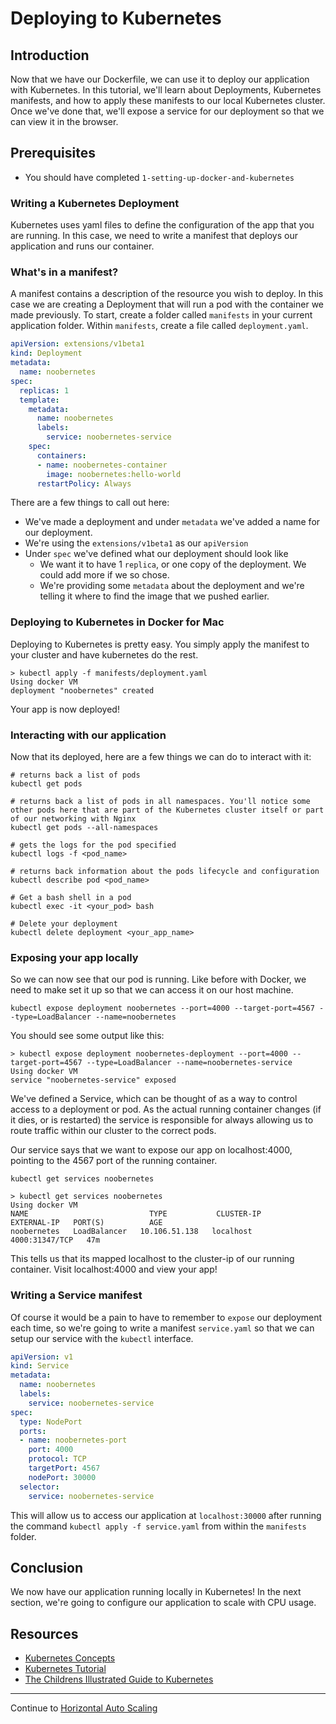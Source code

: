 # Deploying to Kubernetes

## Introduction
Now that we have our Dockerfile, we can use it to deploy our application with Kubernetes. In this tutorial, we'll learn about Deployments, Kubernetes manifests, and how to apply these manifests to our local Kubernetes cluster. Once we've done that, we'll expose a service for our deployment so that we can view it in the browser.

## Prerequisites
- You should have completed `1-setting-up-docker-and-kubernetes`

### Writing a Kubernetes Deployment
Kubernetes uses yaml files to define the configuration of the app that you are running. In this case, we need to write a manifest that deploys our application and runs our container.

### What's in a manifest?
A manifest contains a description of the resource you wish to deploy. In this case we are creating a Deployment that will run a pod with the container we made previously. To start, create a folder called `manifests` in your current application folder. Within `manifests`, create a file called `deployment.yaml`.

```yaml
apiVersion: extensions/v1beta1
kind: Deployment
metadata:
  name: noobernetes
spec:
  replicas: 1
  template:
    metadata:
      name: noobernetes
      labels:
        service: noobernetes-service
    spec:
      containers:
      - name: noobernetes-container
        image: noobernetes:hello-world
      restartPolicy: Always

```

There are a few things to call out here:
- We've made a deployment and under `metadata` we've added a name for our deployment.
- We're using the `extensions/v1beta1` as our `apiVersion`
- Under `spec` we've defined what our deployment should look like
  - We want it to have 1 `replica`, or one copy of the deployment. We could add more if we so chose.
  - We're providing some `metadata` about the deployment and we're telling it where to find the image that we pushed earlier.

### Deploying to Kubernetes in Docker for Mac
Deploying to Kubernetes is pretty easy. You simply apply the manifest to your cluster and have kubernetes do the rest.

```shell
> kubectl apply -f manifests/deployment.yaml
Using docker VM
deployment "noobernetes" created
```

Your app is now deployed!

### Interacting with our application
Now that its deployed, here are a few things we can do to interact with it: 

```
# returns back a list of pods
kubectl get pods

# returns back a list of pods in all namespaces. You'll notice some other pods here that are part of the Kubernetes cluster itself or part of our networking with Nginx
kubectl get pods --all-namespaces

# gets the logs for the pod specified
kubectl logs -f <pod_name>

# returns back information about the pods lifecycle and configuration
kubectl describe pod <pod_name> 

# Get a bash shell in a pod
kubectl exec -it <your_pod> bash

# Delete your deployment
kubectl delete deployment <your_app_name>
```
### Exposing your app locally
So we can now see that our pod is running. Like before with Docker, we need to make set it up so that we can access it on our host machine.

`kubectl expose deployment noobernetes --port=4000 --target-port=4567 --type=LoadBalancer --name=noobernetes`

You should see some output like this:

```shell
> kubectl expose deployment noobernetes-deployment --port=4000 --target-port=4567 --type=LoadBalancer --name=noobernetes-service
Using docker VM
service "noobernetes-service" exposed
```

We've defined a Service, which can be thought of as a way to control access to a deployment or pod. As the actual running container changes (if it dies, or is restarted) the service is responsible for always allowing us to route traffic within our cluster to the correct pods.

Our service says that we want to expose our app on localhost:4000, pointing to the 4567 port of the running container.

`kubectl get services noobernetes`

```shell
> kubectl get services noobernetes
Using docker VM
NAME                           TYPE           CLUSTER-IP      EXTERNAL-IP   PORT(S)          AGE
noobernetes   LoadBalancer   10.106.51.138   localhost     4000:31347/TCP   47m
```

This tells us that its mapped localhost to the cluster-ip of our running container. Visit localhost:4000 and view your app!

### Writing a Service manifest
Of course it would be a pain to have to remember to `expose` our deployment each time, so we're going to write a manifest `service.yaml` so that we can setup our service with the `kubectl` interface.

```yaml
apiVersion: v1
kind: Service
metadata:
  name: noobernetes
  labels:
    service: noobernetes-service
spec:
  type: NodePort
  ports:
  - name: noobernetes-port
    port: 4000
    protocol: TCP
    targetPort: 4567
    nodePort: 30000
  selector:
    service: noobernetes-service
```

This will allow us to access our application at `localhost:30000` after running the command `kubectl apply -f service.yaml` from within the `manifests` folder.

## Conclusion
We now have our application running locally in Kubernetes! In the next section, we're going to configure our application to scale with CPU usage.

## Resources
- [Kubernetes Concepts](https://kubernetes.io/docs/concepts/)
- [Kubernetes Tutorial](https://kubernetes.io/docs/tutorials/kubernetes-basics/)
- [The Childrens Illustrated Guide to Kubernetes](https://deis.com/blog/2016/kubernetes-illustrated-guide/)

---

Continue to [Horizontal Auto Scaling](./5-horizontal-auto-scaling.md)

